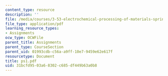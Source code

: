 ```yaml
---
content_type: resource
description: ''
file: /media/courses/3-53-electrochemical-processing-of-materials-spring-2001/31bcfd9503a68302c685df449b63a0b8_ps1.pdf
file_type: application/pdf
learning_resource_types:
- Assignments
ocw_type: OCWFile
parent_title: Assignments
parent_type: CourseSection
parent_uid: 01993cdb-c56a-a9ff-10e7-9459e62e617f
resourcetype: Document
title: ps1.pdf
uid: 31bcfd95-03a6-8302-c685-df449b63a0b8
---
```

